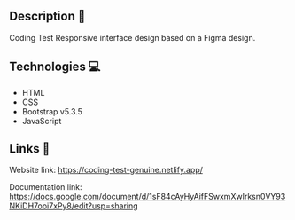 ## Description 📌
Coding Test Responsive interface design based on a Figma design.

## Technologies 💻
* HTML
* CSS
* Bootstrap v5.3.5
* JavaScript
  
## Links 🔗
Website link: https://coding-test-genuine.netlify.app/

Documentation link: https://docs.google.com/document/d/1sF84cAyHyAifFSwxmXwIrksn0VY93NKiDH7ooi7xPy8/edit?usp=sharing
